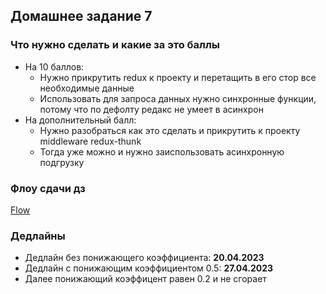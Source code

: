 ## Домашнее задание 7


### Что нужно сделать и какие за это баллы

- На 10 баллов:
    + Нужно прикрутить redux к проекту и перетащить в его стор все необходимые данные
    + Использовать для запроса данных нужно синхронные функции, потому что по дефолту редакс не умеет в асинхрон
- На дополнительный балл:
    + Нужно разобраться как это сделать и прикрутить к проекту middleware redux-thunk
    + Тогда уже можно и нужно заиспользовать асинхронную подгрузку


### Флоу сдачи дз

[Flow](../../additional/docs/homework-flow.md)


### Дедлайны

- Дедлайн без понижающего коэффициента: **20.04.2023**
- Дедлайн с понижающим коэффициентом 0.5: **27.04.2023**
- Далее понижающий коэффицент равен 0.2 и не сгорает
